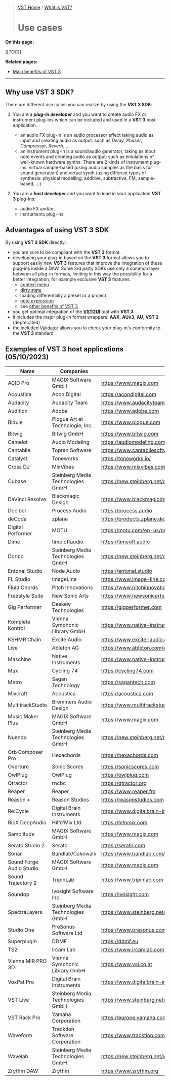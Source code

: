 >[VST Home](../) / [What is VST?](Index.md)
>
># Use cases

**On this page:**

[[_TOC_]]

**Related pages:**

- [Main benefits of VST 3](../Main+benefits+of+VST+3/Index.md)

---

## Why use VST 3 SDK?

There are different use cases you can realize by using the **VST 3 SDK**:

1. You are a ***plug-in developer*** and you want to create audio FX or instrument plug-ins which can be included and used in a **VST 3** host application.

   - an audio FX plug-in is an audio processor effect taking audio as input and creating audio as output: such as *Delay*, *Phaser*, *Compressor*, *Reverb*, …
   - an instrument plug-in is a sound/audio generator, taking as input note events and creating audio as output: such as emulations of well-known hardware synths. There are 2 kinds of instrument plug-ins: virtual sample-based (using audio samples as the basis for sound generation) and virtual synth (using different types of synthesis: physical modelling, additive, subtractive, FM, sample-based, …)

2. You are a ***host developer*** and you want to load in your application **VST 3** plug-ins:

    - audio FX and/or
    - instruments plug-ins.

## Advantages of using VST 3 SDK

By using **VST 3 SDK** directly:

- you are sure to be compliant with the **VST 3** format.
- developing your plug-in based on the **VST 3** format allows you to support easily new **VST 3** features that improve the integration of these plug-ins inside a DAW. Some 3rd party SDKs use only a common layer between all plug-in formats, limiting in this way the possibility for a better integration, for example exclusive **VST 3** features:
  - [context menu](../Technical+Documentation/Change+History/3.5.0/IComponentHandler3.md)
  - [dirty state](../Technical+Documentation/Change+History/3.1.0/IComponentHandler2.md)
  - loading differentially a preset or a project
  - [note expression](../Technical+Documentation/Change+History/3.5.0/INoteExpressionController.md)
  - see [other benefits of VST 3](../Main+benefits+of+VST+3/Index.md)
- you get optimal integration of the **[VSTGUI](../What+is+the+VST+3+SDK/VSTGUI.md)** tool with **VST 3**
- it includes the major plug-in format wrappers: **AAX**, **AUv3**, **AU**, **VST 2** (deprecated)
- the included [Validator](../What+is+the+VST+3+SDK/Index.md#validator-command-line) allows you to check your plug-in's conformity to the **VST 3** standard

## Examples of VST 3 host applications (05/10/2023)

| **Name**                | **Companies**                     | **Link**                                      |
| ----------------------- | --------------------------------- | --------------------------------------------- |
| ACID Pro                | MAGIX Software GmbH               | <https://www.magix.com>                       |
| Acoustica	              | Acon Digital                      | <https://acondigital.com>                     |
| Audacity                | Audacity Team                     | <https://www.audacityteam.org>                 |
| Audition                | Adobe                        	    | <https://www.adobe.com>                       |
| Bidule                  | Plogue Art et Technologie, Inc.   | <https://www.plogue.com>                      |
| Bitwig                  | Bitwig GmbH                       | <https://www.bitwig.com>                      |
| Camelot                 | Audio Modeling                    | <https://audiomodeling.com>                   |
| Cantabile               | Topten Software                   | <https://www.cantabilesoftware.com>           |
| Catalyst                | Toneworks                         | <https://toneworks.io/>                       |
| Cross DJ                | MixVibes                          | <https://www.mixvibes.com>                    |
| Cubase                  | Steinberg Media Technologies GmbH | <https://new.steinberg.net/cubase>            |
| DaVinci Resolve         | Blackmagic Design                 | <https://www.blackmagicdesign.com/products/davinciresolve>|
| Decibel                 | Process Audio                     | <https://process.audio>                       |
| deCoda                  | zplane                            | <https://products.zplane.de/products/decoda>  |
| Digital Performer	      | MOTU                              | <https://motu.com/en-us/products/software/dp> |
| Dime                    | time offaudio                     | <https://timeoff.audio>                       |
| Dorico                  | Steinberg Media Technologies GmbH | <https://new.steinberg.net/dorico>            |
| Entonal Studio          | Node Audio                        | <https://entonal.studio>                      |
| FL Studio	              | ImageLine                         | <https://www.image-line.com>                  |
| Fluid Chords            | Pitch Innovations                 | <https://www.pitchinnovations.com>            |
| Freestyle Suite         | New Sonic Arts                    | <https://www.newsonicarts.com>                |
| Gig Performer           | Deskew Technologies               | <https://gigperformer.com>                    |
| Komplete Kontrol        | Vienna Symphonic Library GmbH     | <https://www.native-instruments.com>          |
| KSHMR Chain             | Excite Audio                      | <https://www.excite-audio.com>                |
| Live                    | Ableton AG                        | <https://www.ableton.com/en/live>             |
| Maschine                | Native Instruments                | <https://www.native-instruments.com>          |
| Max                     | Cycling 74                        | <https://cycling74.com>                       |
| Metro                   | Sagan Technology                  | <https://sagantech.com>                       |
| Mixcraft                | Acoustica                         | <https://acoustica.com>                       |
| MultitrackStudio        | Bremmers Audio Design             | <https://www.multitrackstudio.com>            |
| Music Maker Plus        | MAGIX Software GmbH               | <https://www.magix.com>                       |
| Nuendo                  | Steinberg Media Technologies GmbH	| <https://new.steinberg.net/nuendo>            |
| Orb Composer Pro        | Hexachords                        | <https://hexachords.com>                      |
| Overture                | Sonic Scores                      | <https://sonicscores.com>                     |
| OwlPlug                 | OwlPlug                           | <https://owlplug.com>                         |
| Qtractor                | rncbc                             | <https://qtractor.org>                        |
| Reaper                  | Reaper                            | <https://www.reaper.fm>                       |
| Reason +                | Reason Studios                    | <https://reasonstudios.com>                   |
| Re:Cycle                | Digital Brain Instruments         | <https://www.digitalbrain-instruments.com>    |
| RipX DeepAudio          | Hit’n’Mix Ltd                     | <https://hitnmix.com>                         |
| Samplitude              | MAGIX Software GmbH               | <https://www.magix.com>                       |
| Serato Studio 2         | Serato                            | <https://serato.com>                          |
| Sonar                   | Bandlab/Cakewalk                  | <https://www.bandlab.com/products/cakewalk>   |
| Sound Forge Audio Studio| MAGIX Software GmbH               | <https://www.magix.com>                       |
| Sound Trajectory 2      | TripinLab                         | <https://www.tripinlab.com>                   |
| Soundop                 | Ivosight Software Inc.            | <https://ivosight.com>                        |
| SpectraLayers           | Steinberg Media Technologies GmbH | <https://www.steinberg.net/spectralayers>     |
| Studio One              | PreSonus Software Ltd             | <https://www.presonus.com/products/Studio-One>|
| Superplugin             | DDMF                              | <https://ddmf.eu>                             |
| TS2                     | Ircam Lab                         | <https://www.ircamlab.com>                    |
| Vienna MIR PRO 3D       | Vienna Symphonic Library GmbH     | <https://www.vsl.co.at>                       |
| VoxPat Pro              | Digital Brain Instruments         | <https://www.digitalbrain-instruments.com/>   |
| VST Live                | Steinberg Media Technologies GmbH | <https://www.steinberg.net/vst-live>          |
| VST Rack Pro            | Yamaha Corporation                | <https://europe.yamaha.com/en/products/proaudio/software/vst_rack/index.html>|
| Waveform                | Tracktion Software Corporation    | <https://www.tracktion.com>                   |
| Wavelab                 | Steinberg Media Technologies GmbH | <https://new.steinberg.net/wavelab>           |
| Zrythm DAW              | Zrythm                            | <https://www.zrythm.org>                      |

